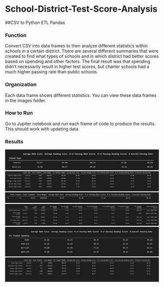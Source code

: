 # School-District-Test-Score-Analysis
##CSV to Python ETL Pandas
### Function
Convert CSV into data frames to then analyze different statistics within schools in a certain district. There are several different summaries that were created to find what types of schools and in which district had better scores based on spending and other factors. The final result was that spending didn’t necessarily result in higher test scores, but charter schools had a much higher passing rate than public schools. 
### Organization
Each data frame shows different statistics. You can view these data frames in the images folder. 
### How to Run
Go to Jupiter notebook and run each frame of code to produce the results. This should work with updating data. 
### Results
![images](https://github.com/mitchklee35/School-District-Test-Score-Analysis/blob/master/images/avg_scores_by_type.PNG)<br/>
![images](https://github.com/mitchklee35/School-District-Test-Score-Analysis/blob/master/images/bottom_schools_passing_rate.PNG)<br/>
![images](https://github.com/mitchklee35/School-District-Test-Score-Analysis/blob/master/images/district_summary.PNG)<br/>
![images](https://github.com/mitchklee35/School-District-Test-Score-Analysis/blob/master/images/scores_by_school_type.PNG)<br/>
![images](https://github.com/mitchklee35/School-District-Test-Score-Analysis/blob/master/images/scores_by_spending.PNG)<br/>
![images](https://github.com/mitchklee35/School-District-Test-Score-Analysis/blob/master/images/top_schools_passing_rate.PNG)<br/>
